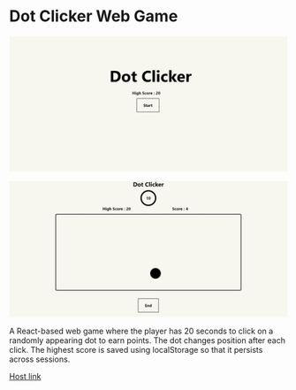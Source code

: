 # Dot Clicker Web Game

![Dot Clicker Page](public/DotClicker.jpg 'DotClicker Page')

![Dot Clicker game Page](public/DotClicker2.jpg 'DotClicker Game Page')

A React-based web game where the player has 20 seconds to click on a randomly appearing dot to earn points. The dot changes position after each click. The highest score is saved using localStorage so that it persists across sessions.

[Host link](https://lemon-grass-092b77703.5.azurestaticapps.net/)
